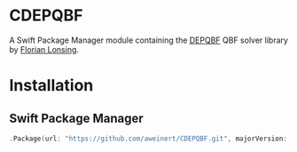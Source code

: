 # CDEPQBF

A Swift Package Manager module containing the [DEPQBF](http://lonsing.github.io/depqbf/) QBF solver library by [Florian Lonsing](http://www.kr.tuwien.ac.at/staff/lonsing/).

# Installation

## Swift Package Manager

```swift
.Package(url: "https://github.com/aweinert/CDEPQBF.git", majorVersion: 1)
```

